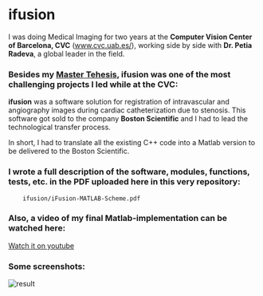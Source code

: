 # ifusion

I was doing Medical Imaging for two years at the __Computer Vision Center of Barcelona, CVC__ (www.cvc.uab.es/), working side by side with __Dr. Petia Radeva__, a global leader in the field. 

### Besides my [Master Tehesis](https://bit.ly/2QvXhwm), ifusion was one of the most challenging projects I led while at the CVC:

__ifusion__ was a software solution for registration of intravascular and angiography images during cardiac catheterization due to stenosis. This software got sold to the company __Boston Scientific__  and I had to lead the technological transfer process.

In short, I had to translate all the existing C++ code into a Matlab version to be delivered to the Boston Scientific. 

### I wrote a full description of the software, modules, functions, tests, etc. in the PDF uploaded here in this very repository:


        ifusion/iFusion-MATLAB-Scheme.pdf
      

### Also, a video of my final Matlab-implementation can be watched here:

[Watch it on youtube](https://www.youtube.com/watch?v=PYe86M9SbLg)

### Some screenshots:

![result](https://user-images.githubusercontent.com/38761819/50809711-7d3c1600-12d3-11e9-9e06-4700687c62e4.png)

